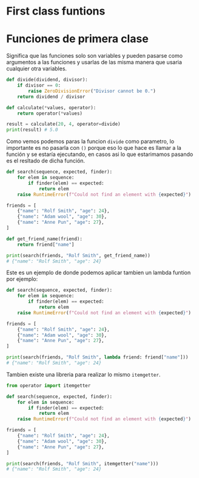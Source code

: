 # First class funtions
# Funciones de primera clase

Significa que las funciones solo son variables y pueden pasarse como argumentos a las funciones y usarlas de las misma manera que usaria cualquier otra variables.

```python
def divide(dividend, divisor):
    if divisor == 0:
        raise ZeroDivisionError("Divisor cannot be 0.")
    return dividend / divisor

def calculate(*values, operator):
    return operator(*values)

result = calculate(20, 4, operator=divide)
print(result) # 5.0
```

Como vemos podemos paras la funcion `divide` como parametro, lo importante es no pasarla con `()` porque eso lo que hace es llamar a la función y se estaría ejecutando, en casos asi lo que estarimamos pasando es el resltado de dicha función.

```python
def search(sequence, expected, finder):
    for elem in sequence:
        if finder(elem) == expected:
            return elem
    raise RuntimeError(f"Could not find an element with {expected}")

friends = [
    {"name": "Rolf Smith", "age": 24},
    {"name": "Adam wool", "age": 30},
    {"name": "Anne Pun", "age": 27},
]

def get_friend_name(friend):
    return friend["name"]

print(search(friends, "Rolf Smith", get_friend_name))
# {"name": "Rolf Smith", "age": 24}
```

Este es un ejemplo de donde podemos aplicar tambien un lambda funtion por ejemplo:

```python
def search(sequence, expected, finder):
    for elem in sequence:
        if finder(elem) == expected:
            return elem
    raise RuntimeError(f"Could not find an element with {expected}")

friends = [
    {"name": "Rolf Smith", "age": 24},
    {"name": "Adam wool", "age": 30},
    {"name": "Anne Pun", "age": 27},
]

print(search(friends, "Rolf Smith", lambda friend: friend["name"]))
# {"name": "Rolf Smith", "age": 24}
```

Tambien existe una libreria para realizar lo mismo `itemgetter`.

```python
from operator import itemgetter

def search(sequence, expected, finder):
    for elem in sequence:
        if finder(elem) == expected:
            return elem
    raise RuntimeError(f"Could not find an element with {expected}")

friends = [
    {"name": "Rolf Smith", "age": 24},
    {"name": "Adam wool", "age": 30},
    {"name": "Anne Pun", "age": 27},
]

print(search(friends, "Rolf Smith", itemgetter("name")))
# {"name": "Rolf Smith", "age": 24}
```